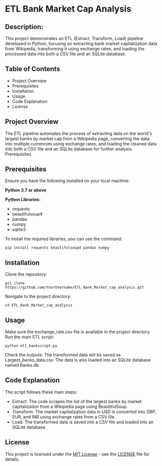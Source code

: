 # ETL Bank Market Cap Analysis

## Description:
This project demonstrates an ETL (Extract, Transform, Load) pipeline developed in Python, focusing on extracting bank market capitalization data from Wikipedia, transforming it using exchange rates, and loading the processed data into both a CSV file and an SQLite database.

## Table of Contents
- Project Overview
- Prerequisites
- Installation
- Usage
- Code Explanation
- License

## Project Overview

The ETL pipeline automates the process of extracting data on the world's largest banks by market cap from a Wikipedia page, converting the data into multiple currencies using exchange rates, and loading the cleaned data into both a CSV file and an SQLite database for further analysis.
Prerequisites

## Prerequisites
Ensure you have the following installed on your local machine:

**Python 3.7 or above**

**Python Libraries:**

  - requests
- beautifulsoup4
- pandas
- numpy
- sqlite3
        
To install the required libraries, you can use the command:

    pip install requests beautifulsoup4 pandas numpy 

## Installation

Clone the repository:

    git clone https://github.com/YourUsername/ETL_Bank_Market_cap_analysis.git

 Navigate to the project directory:

    cd ETL_Bank_Market_cap_analysis

## Usage

   Make sure the exchange_rate.csv file is available in the project directory.
   Run the main ETL script:

    python etl_bankscript.py

   Check the outputs:
  The transformed data will be saved as Largest_banks_data.csv.
        The data is also loaded into an SQLite database named Banks.db.

## Code Explanation

The script follows these main steps:

- Extract: The code scrapes the list of the largest banks by market capitalization from a Wikipedia page using BeautifulSoup.
- Transform: The market capitalization data in USD is converted into GBP, EUR, and INR using exchange rates from a CSV file.
- Load: The transformed data is saved into a CSV file and loaded into an SQLite database.

## License

This project is licensed under the [MIT License](LICENSE) - see the [LICENSE](LICENSE) file for details.


